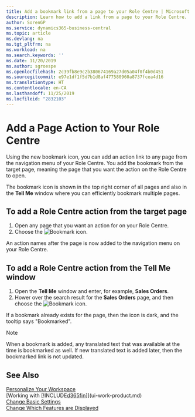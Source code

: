 ```yaml
---
title: Add a bookmark link from a page to your Role Centre | Microsoft Docs
description: Learn how to add a link from a page to your Role Centre.
author: SorenGP
ms.service: dynamics365-business-central
ms.topic: article
ms.devlang: na
ms.tgt_pltfrm: na
ms.workload: na
ms.search.keywords: ''
ms.date: 11/20/2019
ms.author: sgroespe
ms.openlocfilehash: 2c39fb8e9c2b380674169a27d05a04f0f4b0d451
ms.sourcegitcommit: e97e1df1f5d7b1d8af477580960a8737fcea4d16
ms.translationtype: HT
ms.contentlocale: en-CA
ms.lasthandoff: 11/25/2019
ms.locfileid: "2832103"
---
```

# <a name="add-a-page-action-to-your-role-center"></a>Add a Page Action to Your Role Centre
Using the new bookmark icon, you can add an action link to any page from the navigation menu of your Role Centre. You add the bookmark from the target page, meaning the page that you want the action on the Role Centre to open.

The bookmark icon is shown in the top right corner of all pages and also in the **Tell Me** window where you can efficiently bookmark multiple pages.

## <a name="to-add-a-role-center-action-from-the-target-page"></a>To add a Role Centre action from the target page
1. Open any page that you want an action for on your Role Centre.
2. Choose the ![Bookmark](media/ui_bookmark_icon.png "Bookmark") icon.

An action names after the page is now added to the navigation menu on your Role Centre.

## <a name="to-add-a-role-center-action-from-the-tell-me-window"></a>To add a Role Centre action from the Tell Me window
1. Open the **Tell Me** window and enter, for example, **Sales Orders**.
2. Hower over the search result for the **Sales Orders** page, and then choose the ![Bookmark](media/ui_bookmark_icon.png "Bookmark") icon.

If a bookmark already exists for the page, then the icon is dark, and the tooltip says "Bookmarked".

> [!NOTE]  
> When a bookmark is added, any translated text that was available at the time is bookmarked as well. If new translated text is added later, then the bookmarked link is not updated.

## <a name="see-also"></a>See Also
[Personalize Your Workspace](ui-personalization-user.md)  
[Working with [!INCLUDE[d365fin](includes/d365fin_md.md)]](ui-work-product.md)  
[Change Basic Settings](ui-change-basic-settings.md)  
[Change Which Features are Displayed](ui-experiences.md)  
